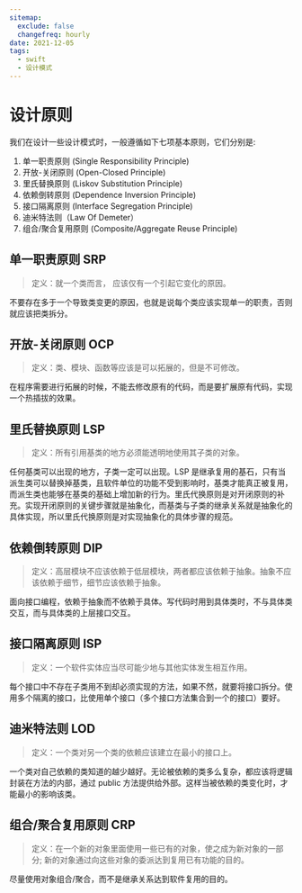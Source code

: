 ```yaml
---
sitemap:
  exclude: false
  changefreq: hourly
date: 2021-12-05
tags:
  - swift
  - 设计模式
---
```


# 设计原则

我们在设计一些设计模式时，一般遵循如下七项基本原则，它们分别是:

1. 单一职责原则 (Single Responsibility Principle)
2. 开放-关闭原则 (Open-Closed Principle)
3. 里氏替换原则 (Liskov Substitution Principle)
4. 依赖倒转原则 (Dependence Inversion Principle)
5. 接口隔离原则 (Interface Segregation Principle)
6. 迪米特法则（Law Of Demeter）
7. 组合/聚合复用原则 (Composite/Aggregate Reuse Principle)

## 单一职责原则 SRP

> 定义：就一个类而言， 应该仅有一个引起它变化的原因。

不要存在多于一个导致类变更的原因，也就是说每个类应该实现单一的职责，否则就应该把类拆分。

## 开放-关闭原则 OCP

> 定义：类、模块、函数等应该是可以拓展的，但是不可修改。

在程序需要进行拓展的时候，不能去修改原有的代码，而是要扩展原有代码，实现一个热插拔的效果。

## 里氏替换原则 LSP

> 定义：所有引用基类的地方必须能透明地使用其子类的对象。

任何基类可以出现的地方，子类一定可以出现。LSP 是继承复用的基石，只有当派生类可以替换掉基类，且软件单位的功能不受到影响时，基类才能真正被复用，而派生类也能够在基类的基础上增加新的行为。里氏代换原则是对开闭原则的补充。实现开闭原则的关键步骤就是抽象化，而基类与子类的继承关系就是抽象化的具体实现，所以里氏代换原则是对实现抽象化的具体步骤的规范。

## 依赖倒转原则 DIP

> 定义：高层模块不应该依赖于低层模块，两者都应该依赖于抽象。抽象不应该依赖于细节，细节应该依赖于抽象。

面向接口编程，依赖于抽象而不依赖于具体。写代码时用到具体类时，不与具体类交互，而与具体类的上层接口交互。

## 接口隔离原则 ISP

> 定义：一个软件实体应当尽可能少地与其他实体发生相互作用。

每个接口中不存在子类用不到却必须实现的方法，如果不然，就要将接口拆分。使用多个隔离的接口，比使用单个接口（多个接口方法集合到一个的接口）要好。

## 迪米特法则 LOD

> 定义：一个类对另一个类的依赖应该建立在最小的接口上。

一个类对自己依赖的类知道的越少越好。无论被依赖的类多么复杂，都应该将逻辑封装在方法的内部，通过 public 方法提供给外部。这样当被依赖的类变化时，才能最小的影响该类。

## 组合/聚合复用原则 CRP

> 定义：在一个新的对象里面使用一些已有的对象，使之成为新对象的一部分; 新的对象通过向这些对象的委派达到复用已有功能的目的。

尽量使用对象组合/聚合，而不是继承关系达到软件复用的目的。
